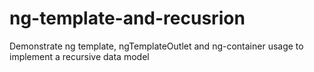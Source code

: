 # ng-template-and-recusrion
Demonstrate ng template, ngTemplateOutlet and ng-container usage to implement a recursive data model
